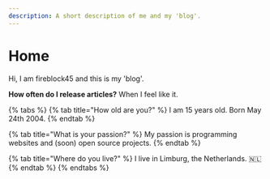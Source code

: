 ```yaml
---
description: A short description of me and my 'blog'.
---
```


# Home

Hi, I am fireblock45 and this is my 'blog'.

**How often do I release articles?** When I feel like it.

{% tabs %}
{% tab title="How old are you?" %}
I am 15 years old. Born May 24th 2004.
{% endtab %}

{% tab title="What is your passion?" %}
My passion is programming websites and \(soon\) open source projects.
{% endtab %}

{% tab title="Where do you live?" %}
I live in Limburg, the Netherlands. 🇳🇱
{% endtab %}
{% endtabs %}

